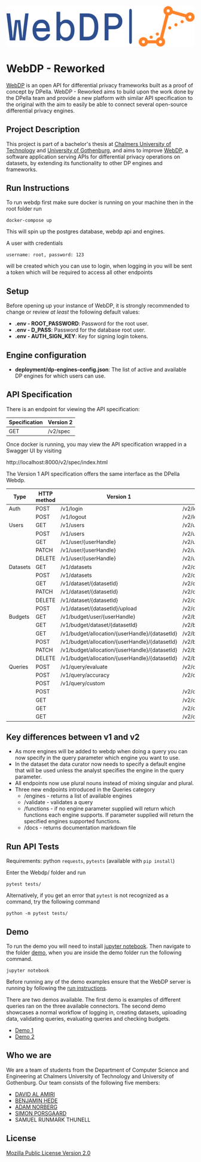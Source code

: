 <img src="./logos/png/logo-transparent.png" width="700">

# WebDP - Reworked

[WebDP](https://github.com/dpella/WebDP) is an open API for differential privacy frameworks built as a proof of concept by DPella. WebDP - Reworked aims to build upon the work done by the DPella team and provide a new platform with similar API specification to the original with the aim to easily be able to connect several open-source differential privacy engines.

## Project Description

This project is part of a bachelor's thesis at [Chalmers University of Technology](https://chalmers.se) and [University of Gothenburg](https://gu.se), and aims to improve [WebDP](https://github.com/dpella/WebDP), a software application serving APIs for differential privacy operations on datasets, by extending its functionality to other DP engines and frameworks. 

## Run Instructions

To run webdp first make sure docker is running on your machine then in the root folder run
```
docker-compose up
```
This will spin up the postgres database, webdp api and engines.

A user with credentials
```
username: root, password: 123
```
will be created which you can use to login, when logging in you will be sent a token which will be required to access all other endpoints

## Setup

Before opening up your instance of WebDP, it is strongly recommended to change or review *at least* the following default values:
* **.env - ROOT_PASSWORD**: Password for the root user.
* **.env - D_PASS**: Password for the database root user.
* **.env - AUTH_SIGN_KEY**: Key for signing login tokens.

## Engine configuration

* **deployment/dp-engines-config.json**: The list of active and available DP engines for which users can use.

## API Specification

There is an endpoint for viewing the API specification:

| Specification | Version 2 |
| ------------- | --------- |
| GET           | /v2/spec  |

Once docker is running, you may view the API specification wrapped in a Swagger UI by visiting

http://localhost:8000/v2/spec/index.html

The Version 1 API specification offers the same interface as the DPella Webdp.

| Type     | HTTP method | Version 1                                      | Version 2                                        |
|----------|-------------|------------------------------------------------|--------------------------------------------------|
| Auth     | POST        | /v1/login                                      | /v2/login                                        |
|          | POST        | /v1/logout                                     | /v2/logout                                       |
| Users    | GET         | /v1/users                                      | /v2/users                                        |
|          | POST        | /v1/users                                      | /v2/users                                        |
|          | GET         | /v1/user/{userHandle}                          | /v2/users/{userHandle}                           |
|          | PATCH       | /v1/user/{userHandle}                          | /v2/users/{userHandle}                           |
|          | DELETE      | /v1/user/{userHandle}                          | /v2/users/{userHandle}                           |
| Datasets | GET         | /v1/datasets                                   | /v2/datasets                                     |
|          | POST        | /v1/datasets                                   | /v2/datasets                                     |
|          | GET         | /v1/dataset/{datasetId}                        | /v2/datasets/{datasetId}                         |
|          | PATCH       | /v1/dataset/{datasetId}                        | /v2/datasets/{datasetId}                         |
|          | DELETE      | /v1/dataset/{datasetId}                        | /v2/datasets/{datasetId}                         |
|          | POST        | /v1/dataset/{datasetId}/upload                 | /v2/datasets/{datasetId}/upload                  |
| Budgets  | GET         | /v1/budget/user/{userHandle}                   | /v2/budgets/users/{userHandle}                   |
|          | GET         | /v1/budget/dataset/{datasetId}                 | /v2/budgets/datasets/{datasetId}                 |
|          | GET         | /v1/budget/allocation/{userHandle}/{datasetId} | /v2/budgets/allocations/{userHandle}/{datasetId} |
|          | POST        | /v1/budget/allocation/{userHandle}/{datasetId} | /v2/budgets/allocations/{userHandle}/{datasetId} |
|          | PATCH       | /v1/budget/allocation/{userHandle}/{datasetId} | /v2/budgets/allocations/{userHandle}/{datasetId} |
|          | DELETE      | /v1/budget/allocation/{userHandle}/{datasetId} | /v2/budgets/allocations/{userHandle}/{datasetId} |
| Queries  | POST        | /v1/query/evaluate                             | /v2/queries/evaluate?engine={engineName}         |
|          | POST        | /v1/query/accuracy                             | /v2/queries/accuracy?engine={engineName}         |
|          | POST        | /v1/query/custom                               |                                                  |
|          | POST        |                                                | /v2/queries/validate?engine={engineName}         |
|          | GET         |                                                | /v2/queries/docs?engine={engineName}             |
|          | GET         |                                                | /v2/queries/engines                              |
|          | GET         |                                                | /v2/queries/functions?engine={engineName}        |


## Key differences between v1 and v2

- As more engines will be added to webdp when doing a query you can now specify in the query parameter which engine you want to use.
- In the dataset the data curator now needs to specify a default engine that will be used unless the analyst specifies the engine in the query parameter.
- All endpoints now use plural nouns instead of mixing singular and plural.
- Three new endpoints introduced in the Queries category
  - /engines - returns a list of available engines
  - /validate - validates a query
  - /functions - if no engine parameter supplied will return which functions each engine supports. If parameter supplied will return the specified engines supported functions.
  - /docs - returns documentation markdown file

## Run API Tests

Requirements: python `requests`, `pytests` (available with `pip install`)

Enter the Webdp/ folder and run

```
pytest tests/
```
Alternatively, if you get an error that `pytest` is not recognized as a command, try the following command
```
python -m pytest tests/
```

## Demo

To run the demo you will need to install [jupyter notebook](https://jupyter.org/try).
Then navigate to the folder [demo](demo), when you are inside the demo folder run the following command.

```
jupyter notebook
```

Before running any of the demo examples ensure that the WebDP server is running by following the [run instructions](#run-instructions).

There are two demos available. The first demo is examples of different queries ran on the three available connectors. The second demo showcases a normal workflow of logging in, creating datasets, uploading data, validating queries, evaluating queries and checking budgets.

- [Demo 1](demo/demo.ipynb)
- [Demo 2](demo/presentation_demo.ipynb)

## Who we are
We are a team of students from the Department of Computer Science and Engineering at Chalmers University of Technology and University of Gothenburg. Our team consists of the following five members:
- [DAVID AL AMIRI](https://github.com/Thefriendlymoose)
- [BENJAMIN HEDE](https://github.com/hedeben)
- [ADAM NORBERG](https://github.com/Adam-Norberg)
- [SIMON PORSGAARD](https://github.com/doktorjevsky)
- SAMUEL RUNMARK THUNELL

## License

[Mozilla Public License Version 2.0](LICENSE)


